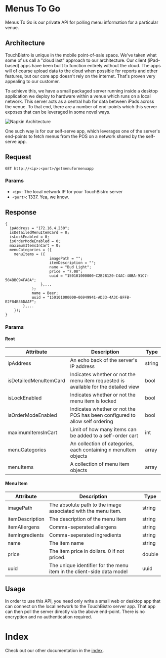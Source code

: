 # Menus To Go

Menus To Go is our private API for polling menu information for a particular venue.

## Architecture

TouchBistro is unique in the mobile point-of-sale space. We've taken what some of us call a "cloud last" approach to our architecture. Our client (iPad-based) apps have been built to function entirely without the cloud. The apps will of course upload data to the cloud when possible for reports and other features, but our core app doesn't rely on the internet. That's proven very appealing to our customer.

To achieve this, we have a small packaged server running inside a desktop application we deploy to hardware within a venue which runs on a local network. This server acts as a central hub for data between iPads across the venue. To that end, there are a number of end-points which this server exposes that can be leveraged in some novel ways.

![Napkin Architecture](https://github.com/TouchBistro/sous-chef/blob/master/assets/arch.png?raw=true)

One such way is for our self-serve app, which leverages one of the server's end-points to fetch menus from the POS on a network shared by the self-serve app.

## Request

```GET http://<ip>:<port>/getmenuformenuapp```

### Params

* `<ip>`: The local network IP for your TouchBistro server
* `<port>`: 1337. Yea, we know.

## Response

```
{
  ipAddress = "172.16.4.230";
  isDetailedMenuItemCard = 0;
  isLockEnabled = 0;
  isOrderModeEnabled = 0;
  maximumItemsInCart = 0;
  menuCategories = ({
    menuItems = ({
                    imagePath = "";
                    itemDescription = "";
                    name = "Bud Light";
                    price = "7.08";
                    uuid = "150101000000~C2B28120-C4AC-40BA-91C7-504BBC94FA8A";
                },...
            );
            name = Beer;
            uuid = "150101000000~06949941-AD33-4A3C-BFFB-E2F84B36DAAF";
        },...
    });
}
```

### Params

#### Root

Attribute | Description | Type
----- | ----- | -----
ipAddress | An echo back of the server's IP address | string
isDetailedMenuItemCard | Indicates whether or not the menu item requested is available for the detailed view | bool
isLockEnabled | Indicates whether or not the menu item is locked | bool
isOrderModeEnabled | Indicates whether or not the POS has been configured to allow self ordering | bool
maximumItemsInCart | Limit of how many items can be added to a self-order cart | int
menuCategories | An collection of categories, each containing n menuItem objects | array
menuItems | A collection of menu item objects | array

#### Menu Item

Attribute | Description | Type
----- | -----  | -----
imagePath | The absolute path to the image associated with the menu item. | string
itemDescription | The description of the menu item | string
itemAllergens | Comma-seperated allergens | string
itemIngredients | Comma-seperated ingredients | string
name | The item name | string
price | The item price in dollars. 0 if not priced. | double
uuid | The unique identifier for the menu item in the client-side data model | uuid

## Usage

In order to use this API, you need only write a small web or desktop app that can connect on the local network to the TouchBistro server app. That app can then poll the server directly via the above end-point. There is no encryption and no authentication required.

# Index

Check out our other documentation in the [index](https://github.com/TouchBistro/sous-chef/blob/master/README.md).
